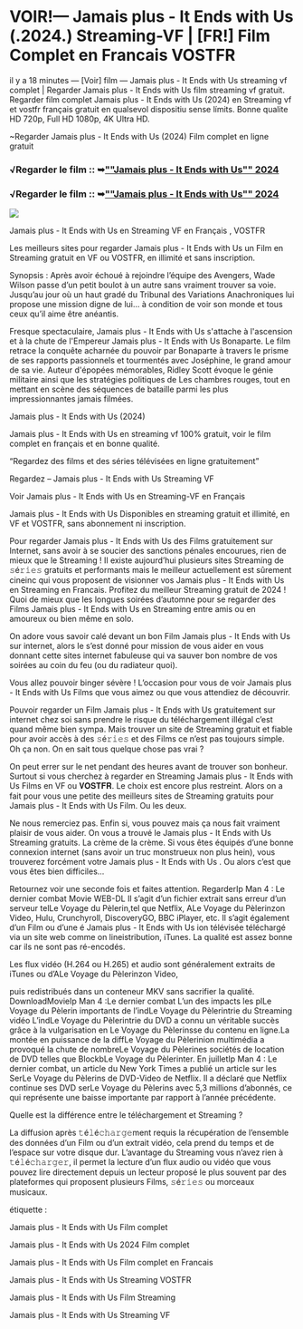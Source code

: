 # VOIR!— Jamais plus - It Ends with Us (.2024.) Streaming-VF | [FR!] Film Complet en Francais VOSTFR

il y a 18 minutes — [Voir] film — Jamais plus - It Ends with Us streaming vf complet | Regarder Jamais plus - It Ends with Us film streaming vf gratuit. Regarder film complet Jamais plus - It Ends with Us (2024) en Streaming vf et vostfr français gratuit en qualsevol dispositiu sense límits. Bonne qualite HD 720p, Full HD 1080p, 4K Ultra HD.

~Regarder Jamais plus - It Ends with Us (2024) Film complet en ligne gratuit

### √Regarder le film :: ➥[""Jamais plus - It Ends with Us"" 2024](https://dmovie.fun/fr/movie/1079091/it-ends-with-usend?gthb)

### √Regarder le film :: ➥[""Jamais plus - It Ends with Us"" 2024](https://dmovie.fun/fr/movie/1079091/it-ends-with-usend?gthb)

<p dir="auto"><a href="https://dmovie.fun/fr/movie/1079091/it-ends-with-usend?gthb" title="PLAYNOW" rel="nofollow"><img src="https://i.imgur.com/jhNGoEt.gif" style="max-width: 100%;"></a></p>

Jamais plus - It Ends with Us en Streaming VF en Français , VOSTFR

Les meilleurs sites pour regarder Jamais plus - It Ends with Us un Film en Streaming gratuit en VF ou VOSTFR, en illimité et sans inscription.

Synopsis : Après avoir échoué à rejoindre l’équipe des Avengers, Wade Wilson passe d’un petit boulot à un autre sans vraiment trouver sa voie. Jusqu’au jour où un haut gradé du Tribunal des Variations Anachroniques lui propose une mission digne de lui… à condition de voir son monde et tous ceux qu’il aime être anéantis.

Fresque spectaculaire, Jamais plus - It Ends with Us s'attache à l'ascension et à la chute de l'Empereur Jamais plus - It Ends with Us Bonaparte. Le film retrace la conquête acharnée du pouvoir par Bonaparte à travers le prisme de ses rapports passionnels et tourmentés avec Joséphine, le grand amour de sa vie. Auteur d'épopées mémorables, Ridley Scott évoque le génie militaire ainsi que les stratégies politiques de Les chambres rouges, tout en mettant en scène des séquences de bataille parmi les plus impressionnantes jamais filmées.

Jamais plus - It Ends with Us (2024)

Jamais plus - It Ends with Us en streaming vf 100% gratuit, voir le film complet en français et en bonne qualité.

“Regardez des films et des séries télévisées en ligne gratuitement”

Regardez – Jamais plus - It Ends with Us Streaming VF

Voir Jamais plus - It Ends with Us en Streaming-VF en Français

Jamais plus - It Ends with Us Disponibles en streaming gratuit et illimité, en VF et VOSTFR, sans abonnement ni inscription.

Pour regarder Jamais plus - It Ends with Us des Films gratuitement sur Internet, sans avoir à se soucier des sanctions pénales encourues, rien de mieux que le Streaming ! Il existe aujourd’hui plusieurs sites Streaming de 𝚜é𝚛𝚒𝚎𝚜 gratuits et performants mais le meilleur actuellement est sûrement cineinc qui vous proposent de visionner vos Jamais plus - It Ends with Us en Streaming en Francais. Profitez du meilleur Streaming gratuit de 2024 ! Quoi de mieux que les longues soirées d’automne pour se regarder des Films Jamais plus - It Ends with Us en Streaming entre amis ou en amoureux ou bien même en solo.

On adore vous savoir calé devant un bon Film Jamais plus - It Ends with Us sur internet, alors le s’est donné pour mission de vous aider en vous donnant cette sites internet fabuleuse qui va sauver bon nombre de vos soirées au coin du feu (ou du radiateur quoi).

Vous allez pouvoir binger sévère ! L’occasion pour vous de voir Jamais plus - It Ends with Us Films que vous aimez ou que vous attendiez de découvrir.

Pouvoir regarder un Film Jamais plus - It Ends with Us gratuitement sur internet chez soi sans prendre le risque du téléchargement illégal c’est quand même bien sympa. Mais trouver un site de Streaming gratuit et fiable pour avoir accès à des 𝚜é𝚛𝚒𝚎𝚜 et des Films ce n’est pas toujours simple. Oh ça non. On en sait tous quelque chose pas vrai ?

On peut errer sur le net pendant des heures avant de trouver son bonheur. Surtout si vous cherchez à regarder en Streaming Jamais plus - It Ends with Us Films en VF ou 𝐕𝐎𝐒𝐓𝐅𝐑. Le choix est encore plus restreint. Alors on a fait pour vous une petite des meilleurs sites de Streaming gratuits pour Jamais plus - It Ends with Us Film. Ou les deux.

Ne nous remerciez pas. Enfin si, vous pouvez mais ça nous fait vraiment plaisir de vous aider. On vous a trouvé le Jamais plus - It Ends with Us Streaming gratuits. La crème de la crème. Si vous êtes équipés d’une bonne connexion internet (sans avoir un truc monstrueux non plus hein), vous trouverez forcément votre Jamais plus - It Ends with Us . Ou alors c’est que vous êtes bien difficiles…

Retournez voir une seconde fois et faites attention. RegarderIp Man 4 : Le dernier combat Movie WEB-DL Il s’agit d’un fichier extrait sans erreur d’un serveur telLe Voyage du Pèlerin,tel que Netflix, ALe Voyage du Pèlerinzon Video, Hulu, Crunchyroll, DiscoveryGO, BBC iPlayer, etc. Il s’agit également d’un Film ou d’une é Jamais plus - It Ends with Us ion télévisée téléchargé via un site web comme on lineistribution, iTunes. La qualité est assez bonne car ils ne sont pas ré-encodés.

Les flux vidéo (H.264 ou H.265) et audio sont généralement extraits de iTunes ou d’ALe Voyage du Pèlerinzon Video,

puis redistribués dans un conteneur MKV sans sacrifier la qualité. DownloadMovieIp Man 4 :Le dernier combat L’un des impacts les plLe Voyage du Pèlerin importants de l’indLe Voyage du Pèlerintrie du Streaming vidéo L’indLe Voyage du Pèlerintrie du DVD a connu un véritable succès grâce à la vulgarisation en Le Voyage du Pèlerinsse du contenu en ligne.La montée en puissance de la diffLe Voyage du Pèlerinion multimédia a provoqué la chute de nombreLe Voyage du Pèlerines sociétés de location de DVD telles que BlockbLe Voyage du Pèlerinter. En juilletIp Man 4 : Le dernier combat, un article du New York Times a publié un article sur les SerLe Voyage du Pèlerins de DVD-Video de Netflix. Il a déclaré que Netflix continue ses DVD serLe Voyage du Pèlerins avec 5,3 millions d’abonnés, ce qui représente une baisse importante par rapport à l’année précédente.

Quelle est la différence entre le téléchargement et Streaming ?

La diffusion après 𝚝é𝚕é𝚌𝚑𝚊𝚛𝚐𝚎ment requis la récupération de l’ensemble des données d’un Film ou d’un extrait vidéo, cela prend du temps et de l’espace sur votre disque dur. L’avantage du Streaming vous n’avez rien à 𝚝é𝚕é𝚌𝚑𝚊𝚛𝚐𝚎𝚛, il permet la lecture d’un flux audio ou vidéo que vous pouvez lire directement depuis un lecteur proposé le plus souvent par des plateformes qui proposent plusieurs Films, 𝚜é𝚛𝚒𝚎𝚜 ou morceaux musicaux.

étiquette :

Jamais plus - It Ends with Us Film complet

Jamais plus - It Ends with Us 2024 Film complet

Jamais plus - It Ends with Us Film complet en Francais

Jamais plus - It Ends with Us Streaming VOSTFR

Jamais plus - It Ends with Us Film Streaming

Jamais plus - It Ends with Us Streaming VF
